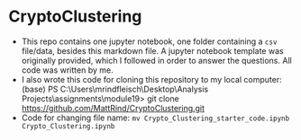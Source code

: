 # CryptoClustering
- This repo contains one jupyter notebook, one folder containing a `csv` file/data, besides this markdown file. A jupyter notebook template was originally provided, which I followed in order to answer the questions. All code was written by me.
- I also wrote this code for cloning this repository to my local computer: (base) PS C:\Users\mrindfleisch\Desktop\Analysis Projects\assignments\module19> git clone https://github.com/MattRind/CryptoClustering.git
- Code for changing file name: `mv Crypto_Clustering_starter_code.ipynb Crypto_Clustering.ipynb`
